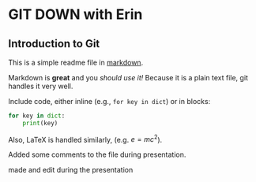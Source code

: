 # GIT DOWN with Erin
## Introduction to Git

This is a simple readme file in [markdown](https://www.markdownguide.org/).

Markdown is **great** and you *should use it!* Because it is a plain text file, git handles it very well.

Include code, either inline (e.g., `for key in dict`) or in blocks:

``` python
for key in dict:
    print(key)
```

Also, LaTeX is handled similarly, (e.g. $e=mc^2$).

Added some comments to the file during presentation.

made and edit during the presentation
